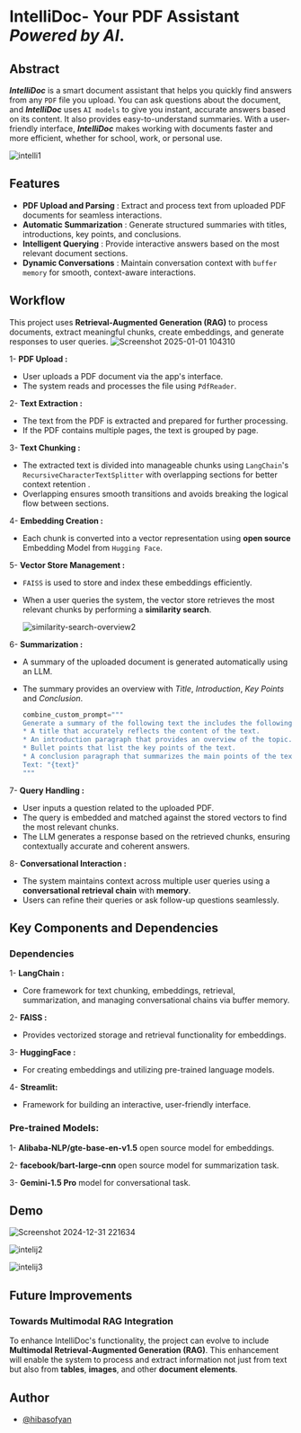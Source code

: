 
# IntelliDoc- Your PDF Assistant _Powered by AI_.
## Abstract
_**IntelliDoc**_ is a smart document assistant that helps you quickly find answers from any `PDF` file you upload. You can ask questions about the document, and _**IntelliDoc**_  uses  `AI models` to give you instant, accurate answers based on its content. It also provides easy-to-understand summaries. With a user-friendly interface, _**IntelliDoc**_ makes working with documents faster and more efficient, whether for school, work, or personal use. 

![intelli1](https://github.com/user-attachments/assets/23ce8136-3b1b-490b-b0f5-0636cdfc8f8e)

## Features 
* **PDF Upload and Parsing** : Extract and process text from uploaded PDF documents for seamless interactions.
* **Automatic Summarization** : Generate structured summaries with titles, introductions, key points, and conclusions.
* **Intelligent Querying** :  Provide interactive answers based on the most relevant document sections.
* **Dynamic Conversations** : Maintain conversation context with `buffer memory` for smooth, context-aware interactions.


## Workflow
This project uses **Retrieval-Augmented Generation (RAG)** to process documents, extract meaningful chunks, create embeddings, and generate responses to user queries.
![Screenshot 2025-01-01 104310](https://github.com/user-attachments/assets/b5e7dad1-3020-41b2-9b2f-e5684d7d9aa7)


1- **PDF Upload :** 
* User uploads a PDF document via the app's interface.
* The system reads and processes the file using `PdfReader`.

2- **Text Extraction :** 
* The text from the PDF is extracted and prepared for further processing.
* If the PDF contains multiple pages, the text is grouped by page.

3- **Text Chunking :**
* The extracted text is divided into manageable chunks using `LangChain`'s `RecursiveCharacterTextSplitter`  with overlapping sections for better context retention .
* Overlapping ensures smooth transitions and avoids breaking the logical flow between sections.

4- **Embedding Creation :** 
* Each chunk is converted into a vector representation using **open source** Embedding Model from `Hugging Face`.

5- **Vector Store Management :** 
* `FAISS` is used to store and index these embeddings efficiently.
* When a user queries the system, the vector store retrieves the most relevant chunks by performing a **similarity search**.

    ![similarity-search-overview2](https://github.com/user-attachments/assets/7d0ab9ed-3cab-4a99-9478-c7da1d0a0531)

6- **Summarization :**
* A summary of the uploaded document is generated automatically using an LLM.
* The summary provides an overview with _Title_, _Introduction_, _Key Points_ and _Conclusion_.

    ```python
    combine_custom_prompt="""
    Generate a summary of the following text the includes the following elements:
    * A title that accurately reflects the content of the text.
    * An introduction paragraph that provides an overview of the topic.
    * Bullet points that list the key points of the text.
    * A conclusion paragraph that summarizes the main points of the text.
    Text: "{text}"
    """
    ```
7- **Query Handling :**
* User inputs a question related to the uploaded PDF.
* The query is embedded and matched against the stored vectors to find the most relevant chunks.
* The LLM generates a response based on the retrieved chunks, ensuring contextually accurate and coherent answers.

8- **Conversational Interaction :**
* The system maintains context across multiple user queries using a **conversational retrieval chain** with **memory**.
* Users can refine their queries or ask follow-up questions seamlessly.


## Key Components and Dependencies
### Dependencies
1- **LangChain :** 
* Core framework for text chunking, embeddings, retrieval, summarization, and managing conversational chains via buffer memory.

2- **FAISS :** 
* Provides vectorized storage and retrieval functionality for embeddings.

3- **HuggingFace :**  
* For creating embeddings and utilizing pre-trained language models.

4- **Streamlit:** 
* Framework for building an interactive, user-friendly interface.
### Pre-trained Models:
1- **Alibaba-NLP/gte-base-en-v1.5** open source model for embeddings.

2- **facebook/bart-large-cnn** open source model for summarization task.

3- **Gemini-1.5 Pro** model for conversational task. 

## Demo
![Screenshot 2024-12-31 221634](https://github.com/user-attachments/assets/21cb5008-f8a9-45a7-9e5a-45e32a774903)

![intelij2](https://github.com/user-attachments/assets/cd429761-2428-4983-aa22-8144000d5957)

![intelij3](https://github.com/user-attachments/assets/6c1e70c0-652a-4fb8-8874-f75e00c5dce5)

## Future Improvements
### Towards Multimodal RAG Integration
To enhance IntelliDoc's functionality, the project can evolve to include **Multimodal Retrieval-Augmented Generation (RAG)**. This enhancement will enable the system to process and extract information not just from text but also from **tables**, **images**, and other **document elements**.
## Author

- [@hibasofyan](https://github.com/hibaaaaaaaaaaa)




